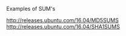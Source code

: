 
Examples of SUM's

http://releases.ubuntu.com/16.04/MD5SUMS
http://releases.ubuntu.com/16.04/SHA1SUMS